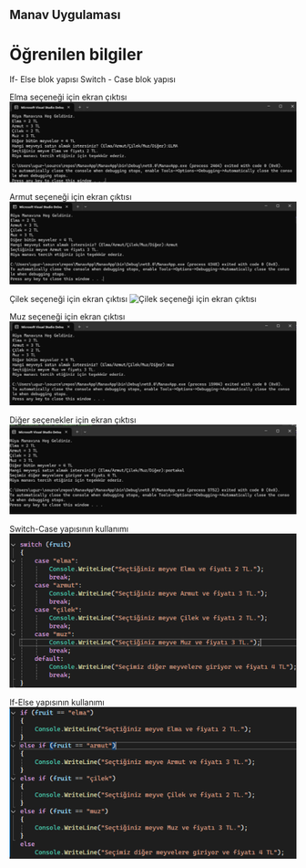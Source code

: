 ## Manav Uygulaması

# Öğrenilen bilgiler 
If- Else blok yapısı
 Switch - Case blok yapısı

Elma seçeneği için ekran çıktısı
![Elma seçeneği için ekran çıktısı](https://github.com/ugurarican/ManavApp/blob/master/ELMA.png)

Armut seçeneği için ekran çıktısı
![Armut seçeneği için ekran çıktısı](https://github.com/ugurarican/ManavApp/blob/master/armut.png)

Çilek seçeneği için ekran çıktısı
![Çilek seçeneği için ekran çıktısı](https://github.com/ugurarican/ManavApp/blob/master/%C3%A7ilek.png)

Muz seçeneği için ekran çıktısı
![Armut seçeneği için ekran çıktısı](https://github.com/ugurarican/ManavApp/blob/master/muz.png)

Diğer seçenekler için ekran çıktısı
![Portakal seçeneği için ekran çıktısı](https://github.com/ugurarican/ManavApp/blob/master/portakal.png)

Switch-Case yapısının kullanımı
![Switch-case yapısı](https://github.com/ugurarican/ManavApp/blob/master/switch.png)

If-Else yapısının kullanımı
![Switch-case yapısı](https://github.com/ugurarican/ManavApp/blob/master/if-else.png)
